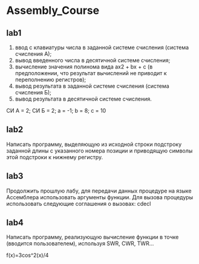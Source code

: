 # Assembly_Course

## lab1

1) ввод с клавиатуры числа в заданной системе счисления (система счисления А);
2) вывод введенного числа в десятичной системе счисления;
3) вычисление значения полинома вида ax2 + bx + c (в предположении, что результат вычислений не приводит к переполнению регистров);
4) вывод результата в заданной системе счисления (система счисления Б);
5) вывод результата в десятичной системе счисления.

СИ А = 2; СИ Б = 2; a = -1; b = 8; c = 10

## lab2

Написать программу, выделяющую из исходной строки подстроку заданной длины с указанного номера позиции и приводящую символы этой подстроки к нижнему регистру.

## lab3

Продолжить прошлую лабу, для передачи данных процедуре на языке Ассемблера использовать аргументы функции. Для вызова процедуры использовать следующие соглашения о вызовах: cdecl

## lab4

Написать программу, реализующую вычисление функции в точке (вводится пользователем), используя SWR, CWR, TWR...

f(x)=3cos^2(x)/4
